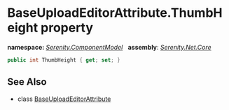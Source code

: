 # BaseUploadEditorAttribute.ThumbHeight property
**namespace:** *[Serenity.ComponentModel](../../README.md#serenity.componentmodel-namespace)*   **assembly**: *[Serenity.Net.Core](../../README.md)*

```csharp
public int ThumbHeight { get; set; }
```

## See Also

* class [BaseUploadEditorAttribute](../BaseUploadEditorAttribute.md)